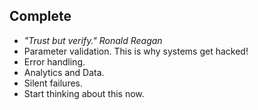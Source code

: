 ## Complete

- _"Trust but verify." Ronald Reagan_
- Parameter validation. This is why systems get hacked!
- Error handling.
- Analytics and Data.
- Silent failures.
- Start thinking about this now.
